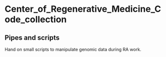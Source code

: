 # Center_of_Regenerative_Medicine_Code_collection
## Pipes and scripts  
Hand on small scripts to manipulate genomic data during RA work.
